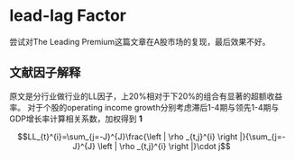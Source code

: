 # lead-lag Factor
  尝试对The Leading Premium这篇文章在A股市场的复现，最后效果不好。

## 文献因子解释
  原文是分行业做行业的LL因子，上20%相对于下20%的组合有显著的超额收益率。
  对于个股的operating income growth分别考虑滞后1-4期与领先1-4期与GDP增长率计算相关系数，加权得到
**1**

$$LL_{t}^{i}=\sum_{j=-J}^{J}\frac{\left | \rho _{t,j}^{i} \right |}{\sum_{j=-J}^{J} \left | \rho _{t,j}^{i} \right |}\cdot j$$
  
